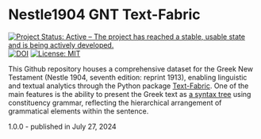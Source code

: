 # Nestle1904 GNT Text-Fabric

[![Project Status: Active – The project has reached a stable, usable state and is being actively developed.](https://www.repostatus.org/badges/latest/active.svg)](https://www.repostatus.org/#active) 
[![DOI](https://zenodo.org/badge/815142663.svg)](https://zenodo.org/doi/10.5281/zenodo.13117910) [![License: MIT](https://img.shields.io/badge/License-MIT-yellow.svg)](https://opensource.org/licenses/MIT)

This Github repository houses a comprehensive dataset for the Greek New Testament (Nestle 1904, seventh edition: reprint 1913), enabling linguistic and textual analytics through the Python package [Text-Fabric](https://centerblc.github.io/N1904/tf.html). One of the main features is the ability to present the Greek text as [a syntax tree](https://centerblc.github.io/N1904/syntaxtrees.html) using constituency grammar, reflecting the hierarchical arrangement of grammatical elements within the sentence.

1.0.0 - published in July 27, 2024
